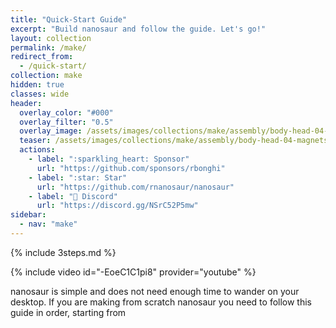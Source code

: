```yaml
---
title: "Quick-Start Guide"
excerpt: "Build nanosaur and follow the guide. Let's go!"
layout: collection
permalink: /make/
redirect_from:
  - /quick-start/
collection: make
hidden: true
classes: wide
header:
  overlay_color: "#000"
  overlay_filter: "0.5"
  overlay_image: /assets/images/collections/make/assembly/body-head-04-magnets.jpg
  teaser: /assets/images/collections/make/assembly/body-head-04-magnets.jpg
  actions:
    - label: ":sparkling_heart: Sponsor"
      url: "https://github.com/sponsors/rbonghi"
    - label: ":star: Star"
      url: "https://github.com/rnanosaur/nanosaur"
    - label: "🤖 Discord"
      url: "https://discord.gg/NSrC52P5mw"
sidebar:
  - nav: "make"
---
```


{% include 3steps.md %}

{% include video id="-EoeC1C1pi8" provider="youtube" %}

nanosaur is simple and does not need enough time to wander on your desktop.
If you are making from scratch nanosaur you need to follow this guide in order, starting from

<!--
If you want save time, or if you don't have a 3D printer you can [:shopping_cart: buy](/buy) some parts or all robot.
-->